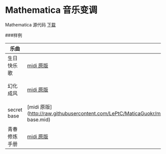
Mathematica 音乐变调
======

Mathematica 源代码 [下载](http://raw.githubusercontent.com/LePtC/MaticaGuokr/master/201606/tune.nb)

###样例

| 乐曲 | | | |
|---|---|---|---|
| 生日快乐歌 | [midi 原版](http://raw.githubusercontent.com/LePtC/MaticaGuokr/master/201606/生日快乐歌.mid) | [midi 降调](http://raw.githubusercontent.com/LePtC/MaticaGuokr/master/201606/生日快乐歌-l.mid) |  |
| 幻化成风 | [midi 原版](http://raw.githubusercontent.com/LePtC/MaticaGuokr/master/201606/幻化成风.mid) | [midi 降调](http://raw.githubusercontent.com/LePtC/MaticaGuokr/master/201606/幻化成风-l.mid) | [降调 mp3](http://raw.githubusercontent.com/LePtC/MaticaGuokr/master/201606/幻化成风 (降).mp3) |
| secret base | [midi 原版](http://raw.githubusercontent.com/LePtC/MaticaGuokr/master/201606/secret base.mid) | [midi 降调](http://raw.githubusercontent.com/LePtC/MaticaGuokr/master/201606/secret base-l.mid) | [降调 mp3](http://raw.githubusercontent.com/LePtC/MaticaGuokr/master/201606/secret base (降).mp3) |
| 青春修炼手册 | [midi 原版](http://raw.githubusercontent.com/LePtC/MaticaGuokr/master/201606/青春修炼手册.mid) | [midi 降调](http://raw.githubusercontent.com/LePtC/MaticaGuokr/master/201606/青春修炼手册-l.mid) | [降调 mp3](http://raw.githubusercontent.com/LePtC/MaticaGuokr/master/201606/青春修炼手册 (降).mp3) |


